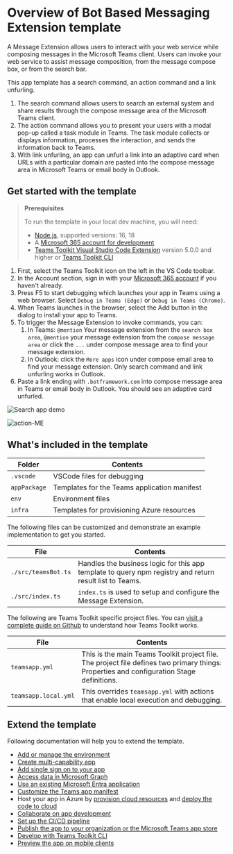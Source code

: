 # Overview of Bot Based Messaging Extension template

A Message Extension allows users to interact with your web service while composing messages in the Microsoft Teams client. Users can invoke your web service to assist message composition, from the message compose box, or from the search bar.

This app template has a search command, an action command and a link unfurling.
1. The search command allows users to search an external system and share results through the compose message area of the Microsoft Teams client.
2. The action command allows you to present your users with a modal pop-up called a task module in Teams. The task module collects or displays information, processes the interaction, and sends the information back to Teams.
3. With link unfurling, an app can unfurl a link into an adaptive card when URLs with a particular domain are pasted into the compose message area in Microsoft Teams or email body in Outlook.

## Get started with the template

> **Prerequisites**
>
> To run the template in your local dev machine, you will need:
>
> - [Node.js](https://nodejs.org/), supported versions: 16, 18
> - A [Microsoft 365 account for development](https://docs.microsoft.com/microsoftteams/platform/toolkit/accounts)
> - [Teams Toolkit Visual Studio Code Extension](https://aka.ms/teams-toolkit) version 5.0.0 and higher or [Teams Toolkit CLI](https://aka.ms/teamsfx-cli)

1. First, select the Teams Toolkit icon on the left in the VS Code toolbar.
2. In the Account section, sign in with your [Microsoft 365 account](https://docs.microsoft.com/microsoftteams/platform/toolkit/accounts) if you haven't already.
3. Press F5 to start debugging which launches your app in Teams using a web browser. Select `Debug in Teams (Edge)` or `Debug in Teams (Chrome)`.
4. When Teams launches in the browser, select the Add button in the dialog to install your app to Teams.
5. To trigger the Message Extension to invoke commands, you can:
   1. In Teams: `@mention` Your message extension from the `search box area`, `@mention` your message extension from the `compose message area` or click the `...` under compose message area to find your message extension.
   2. In Outlook: click the `More apps` icon under compose email area to find your message extension. Only search command and link unfurling works in Outlook.
6. Paste a link ending with `.botframework.com` into compose message area in Teams or email body in Outlook. You should see an adaptive card unfurled.

![Search app demo](https://user-images.githubusercontent.com/11220663/167868361-40ffaaa3-0300-4313-ae22-0f0bab49c329.png)

![action-ME](https://github.com/OfficeDev/TeamsFx/assets/11220663/4af867b1-0b4b-4665-ac43-badf56106d84)

## What's included in the template

| Folder       | Contents                                            |
| - | - |
| `.vscode`    | VSCode files for debugging                          |
| `appPackage` | Templates for the Teams application manifest        |
| `env`        | Environment files                                   |
| `infra`      | Templates for provisioning Azure resources          |

The following files can be customized and demonstrate an example implementation to get you started.

| File                                 | Contents                                           |
| - | - |
|`./src/teamsBot.ts`| Handles the business logic for this app template to query npm registry and return result list to Teams.|
|`./src/index.ts`| `index.ts` is used to setup and configure the Message Extension.|

The following are Teams Toolkit specific project files. You can [visit a complete guide on Github](https://github.com/OfficeDev/TeamsFx/wiki/Teams-Toolkit-Visual-Studio-Code-v5-Guide#overview) to understand how Teams Toolkit works.

| File                                 | Contents                                           |
| - | - |
|`teamsapp.yml`|This is the main Teams Toolkit project file. The project file defines two primary things:  Properties and configuration Stage definitions. |
|`teamsapp.local.yml`|This overrides `teamsapp.yml` with actions that enable local execution and debugging.|

## Extend the template

Following documentation will help you to extend the template.

- [Add or manage the environment](https://learn.microsoft.com/microsoftteams/platform/toolkit/teamsfx-multi-env)
- [Create multi-capability app](https://learn.microsoft.com/microsoftteams/platform/toolkit/add-capability)
- [Add single sign on to your app](https://learn.microsoft.com/microsoftteams/platform/toolkit/add-single-sign-on)
- [Access data in Microsoft Graph](https://learn.microsoft.com/microsoftteams/platform/toolkit/teamsfx-sdk#microsoft-graph-scenarios)
- [Use an existing Microsoft Entra application](https://learn.microsoft.com/microsoftteams/platform/toolkit/use-existing-aad-app)
- [Customize the Teams app manifest](https://learn.microsoft.com/microsoftteams/platform/toolkit/teamsfx-preview-and-customize-app-manifest)
- Host your app in Azure by [provision cloud resources](https://learn.microsoft.com/microsoftteams/platform/toolkit/provision) and [deploy the code to cloud](https://learn.microsoft.com/microsoftteams/platform/toolkit/deploy)
- [Collaborate on app development](https://learn.microsoft.com/microsoftteams/platform/toolkit/teamsfx-collaboration)
- [Set up the CI/CD pipeline](https://learn.microsoft.com/microsoftteams/platform/toolkit/use-cicd-template)
- [Publish the app to your organization or the Microsoft Teams app store](https://learn.microsoft.com/microsoftteams/platform/toolkit/publish)
- [Develop with Teams Toolkit CLI](https://aka.ms/teamsfx-cli/debug)
- [Preview the app on mobile clients](https://github.com/OfficeDev/TeamsFx/wiki/Run-and-debug-your-Teams-application-on-iOS-or-Android-client)
